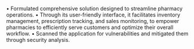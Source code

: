 •	Formulated comprehensive solution designed to streamline pharmacy operations. 
• Through its user-friendly interface, it facilitates inventory management, prescription tracking, and sales monitoring, to empower pharmacies to efficiently serve customers and optimize their overall workflow.
•	Scanned the application for vulnerabilities and mitigated them through security analysis.
